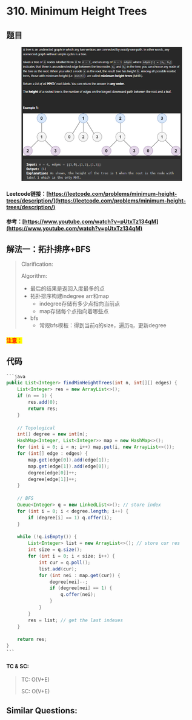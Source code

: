 # 310. Minimum Height Trees

## 题目

<figure><img src=".gitbook/assets/image (173).png" alt=""><figcaption></figcaption></figure>

#### Leetcode链接：[https://leetcode.com/problems/minimum-height-trees/description/](https://leetcode.com/problems/minimum-height-trees/description/)

#### 参考：[https://www.youtube.com/watch?v=pUtxTz134qM](https://www.youtube.com/watch?v=pUtxTz134qM)

## 解法一：拓扑排序+BFS

> Clarification:&#x20;
>
> Algorithm:&#x20;
>
> * 最后的结果是返回入度最多的点
> * 拓扑排序构建indegree arr和map
>   * indegree存储有多少点指向当前点
>   * map存储每个点指向着哪些点
> * bfs
>   * 常规bfs模板：得到当前q的size，遍历q，更新degree

#### <mark style="color:red;">注意：</mark>

## 代码

````java
```java
public List<Integer> findMinHeightTrees(int n, int[][] edges) {
    List<Integer> res = new ArrayList<>();
    if (n == 1) {
        res.add(0);
        return res;
    }

    // Topological
    int[] degree = new int[n];
    HashMap<Integer, List<Integer>> map = new HashMap<>();
    for (int i = 0; i < n; i++) map.put(i, new ArrayList<>());
    for (int[] edge : edges) {
        map.get(edge[0]).add(edge[1]);
        map.get(edge[1]).add(edge[0]);
        degree[edge[0]]++;
        degree[edge[1]]++;
    }

    // BFS
    Queue<Integer> q = new LinkedList<>(); // store index
    for (int i = 0; i < degree.length; i++) {
        if (degree[i] == 1) q.offer(i);
    }

    while (!q.isEmpty()) {
        List<Integer> list = new ArrayList<>(); // store cur res
        int size = q.size();
        for (int i = 0; i < size; i++) {
            int cur = q.poll();
            list.add(cur);
            for (int nei : map.get(cur)) {
                degree[nei]--;
                if (degree[nei] == 1) {
                    q.offer(nei);
                }
            }
        }
        res = list; // get the last indexes
    }

    return res;
}
```
````

#### TC & SC:&#x20;

> TC: O(V+E)
>
> SC: O(V+E)

## **Similar Questions:**&#x20;
